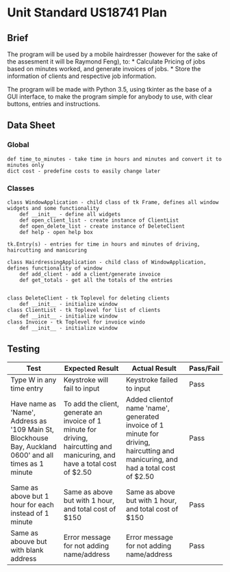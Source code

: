 # Unit Standard US18741 Plan

## Brief

The program will be used by a mobile hairdresser (however for the sake of the assesment it will be Raymond Feng), to:
    * Calculate Pricing of jobs based on minutes worked, and generate invoices of jobs.
    * Store the information of clients and respective job information.
    
The program will be made with Python 3.5, using tkinter as the base of a GUI interface, to
make the program simple for anybody to use, with clear buttons, entries and instructions.

## Data Sheet

### Global

	def time_to_minutes - take time in hours and minutes and convert it to minutes only
	dict cost - predefine costs to easily change later

### Classes

	class WindowApplication - child class of tk Frame, defines all window widgets and some functionality
		def __init__ - define all widgets
		def open_client_list - create instance of ClientList
		def open_delete_list - create instance of DeleteClient
		def help - open help box
	
	tk.Entry(s) - entries for time in hours and minutes of driving, haircutting and manicuring
	
	class HairdressingApplication - child class of WindowApplication, defines functionality of window
		def add_client - add a client/generate invoice
		def get_totals - get all the totals of the entries
	

	class DeleteClient - tk Toplevel for deleting clients
		def __init__ - initialize window
	class ClientList - tk Toplevel for list of clients
		def __init__ - initialize window
	class Invoice - tk Toplevel for invoice windo
		def __init__ - initialize window
	
## Testing

Test | Expected Result | Actual Result | Pass/Fail |
--- | --- | --- | --- |
Type W in any time entry | Keystroke will fail to input | Keystroke failed to input | Pass |
Have name as 'Name', Address as '109 Main St, Blockhouse Bay, Auckland 0600' and all times as 1 minute| To add the client,  generate an invoice of 1 minute for driving, haircutting and manicuring, and have a total cost of $2.50| Added clientof name 'name', generated invoice of 1 minute for driving, haircutting and manicuring, and had a total cost of $2.50 | Pass |
Same as above but 1 hour for each instead of 1 minute | Same as above but with 1 hour, and total cost of $150 | Same as above but with 1 hour, and total cost of $150 | Pass |
Same as abouve but with blank address | Error message for not adding name/address | Error message for not adding name/address | Pass |


